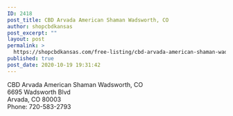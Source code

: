```yaml
---
ID: 2418
post_title: CBD Arvada American Shaman Wadsworth, CO
author: shopcbdkansas
post_excerpt: ""
layout: post
permalink: >
  https://shopcbdkansas.com/free-listing/cbd-arvada-american-shaman-wadsworth-co/
published: true
post_date: 2020-10-19 19:31:42
---
```

<!-- wp:paragraph -->
<p>CBD Arvada American Shaman Wadsworth, CO <br>6695 Wadsworth Blvd <br>Arvada, CO 80003 <br>Phone: 720-583-2793 </p>
<!-- /wp:paragraph -->

<!-- wp:block {"ref":2251} /-->
